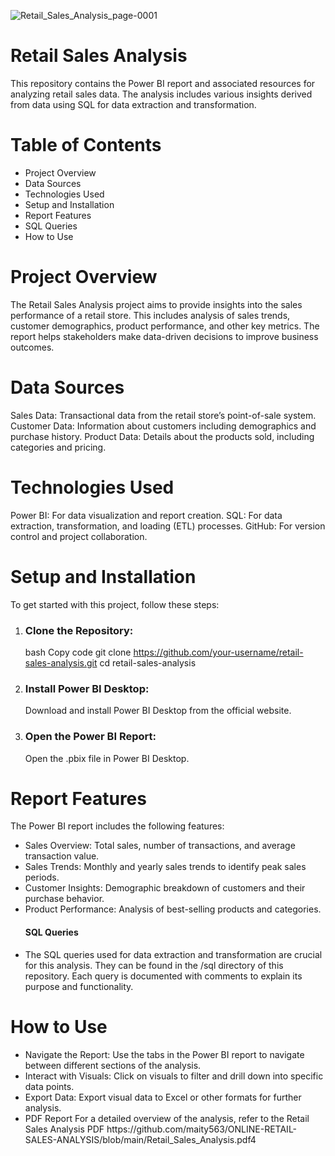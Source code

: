 ![Retail_Sales_Analysis_page-0001](https://github.com/user-attachments/assets/23c1908e-9b7c-4d93-8a29-7cbe69af7339)


<h1>Retail Sales Analysis</h1>
This repository contains the Power BI report and associated resources for analyzing retail sales data. The analysis includes various insights derived from data using SQL for data extraction and transformation.

<h1>Table of Contents</h1>
<ul>
<li>Project Overview</li>
<li>Data Sources</li>
<li>Technologies Used</li>
<li>Setup and Installation</li>
<li>Report Features</li>
<li>SQL Queries</li>
<li>How to Use</li>
</ul>

<h1>Project Overview</h1>
The Retail Sales Analysis project aims to provide insights into the sales performance of a retail store. This includes analysis of sales trends, customer demographics, product performance, and other key metrics. The report helps stakeholders make data-driven decisions to improve business outcomes.

<h1>Data Sources</h1>
Sales Data: Transactional data from the retail store’s point-of-sale system.
Customer Data: Information about customers including demographics and purchase history.
Product Data: Details about the products sold, including categories and pricing.


<h1>Technologies Used</h1>
Power BI: For data visualization and report creation.
SQL: For data extraction, transformation, and loading (ETL) processes.
GitHub: For version control and project collaboration.

<h1>Setup and Installation</h1>
To get started with this project, follow these steps:
<ol>
<li><h3>Clone the Repository:</h3></li>

bash
Copy code
git clone https://github.com/your-username/retail-sales-analysis.git
cd retail-sales-analysis

<li><h3>Install Power BI Desktop:</h3></li>

Download and install Power BI Desktop from the official website.

<li><h3>Open the Power BI Report:</h3></li>

Open the .pbix file in Power BI Desktop.
</ol>


<h1>Report Features</h1>
The Power BI report includes the following features:

<ul>
<li>Sales Overview: Total sales, number of transactions, and average transaction value.</li>
<li>Sales Trends: Monthly and yearly sales trends to identify peak sales periods.</li>
<li>Customer Insights: Demographic breakdown of customers and their purchase behavior.</li>
<li>Product Performance: Analysis of best-selling products and categories.</li>
<h4>SQL Queries</h4>
<li>The SQL queries used for data extraction and transformation are crucial for this analysis. They can be found in the /sql directory of this repository. Each query is documented with comments to explain its purpose and functionality.</li>
</ul>

<h1>How to Use</h1> 
<ul>
<li>Navigate the Report: Use the tabs in the Power BI report to navigate between different sections of the analysis.</li>
<li>Interact with Visuals: Click on visuals to filter and drill down into specific data points.</li>
<li>Export Data: Export visual data to Excel or other formats for further analysis.</li>
<li>PDF Report
For a detailed overview of the analysis, refer to the Retail Sales Analysis PDF https://github.com/maity563/ONLINE-RETAIL-SALES-ANALYSIS/blob/main/Retail_Sales_Analysis.pdf4</li>
</ul>







